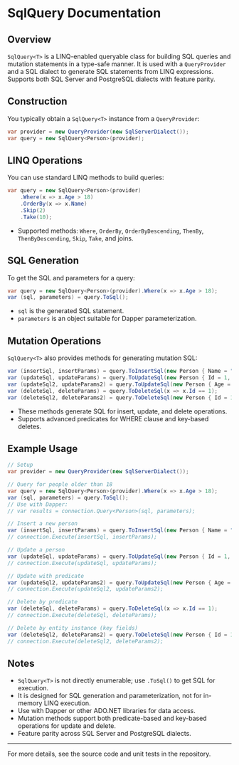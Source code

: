 # SqlQuery Documentation

## Overview
`SqlQuery<T>` is a LINQ-enabled queryable class for building SQL queries and mutation statements in a type-safe manner. It is used with a `QueryProvider` and a SQL dialect to generate SQL statements from LINQ expressions. Supports both SQL Server and PostgreSQL dialects with feature parity.

## Construction
You typically obtain a `SqlQuery<T>` instance from a `QueryProvider`:
```csharp
var provider = new QueryProvider(new SqlServerDialect());
var query = new SqlQuery<Person>(provider);
```

## LINQ Operations
You can use standard LINQ methods to build queries:
```csharp
var query = new SqlQuery<Person>(provider)
    .Where(x => x.Age > 18)
    .OrderBy(x => x.Name)
    .Skip(2)
    .Take(10);
```
- Supported methods: `Where`, `OrderBy`, `OrderByDescending`, `ThenBy`, `ThenByDescending`, `Skip`, `Take`, and joins.

## SQL Generation
To get the SQL and parameters for a query:
```csharp
var query = new SqlQuery<Person>(provider).Where(x => x.Age > 18);
var (sql, parameters) = query.ToSql();
```
- `sql` is the generated SQL statement.
- `parameters` is an object suitable for Dapper parameterization.

## Mutation Operations
`SqlQuery<T>` also provides methods for generating mutation SQL:
```csharp
var (insertSql, insertParams) = query.ToInsertSql(new Person { Name = "Alice", Age = 30 });
var (updateSql, updateParams) = query.ToUpdateSql(new Person { Id = 1, Name = "Alice Smith", Age = 31 });
var (updateSql2, updateParams2) = query.ToUpdateSql(new Person { Age = 21 }, x => x.Age > 18);
var (deleteSql, deleteParams) = query.ToDeleteSql(x => x.Id == 1);
var (deleteSql2, deleteParams2) = query.ToDeleteSql(new Person { Id = 1 });
```
- These methods generate SQL for insert, update, and delete operations.
- Supports advanced predicates for WHERE clause and key-based deletes.

## Example Usage
```csharp
// Setup
var provider = new QueryProvider(new SqlServerDialect());

// Query for people older than 18
var query = new SqlQuery<Person>(provider).Where(x => x.Age > 18);
var (sql, parameters) = query.ToSql();
// Use with Dapper:
// var results = connection.Query<Person>(sql, parameters);

// Insert a new person
var (insertSql, insertParams) = query.ToInsertSql(new Person { Name = "Alice", Age = 30 });
// connection.Execute(insertSql, insertParams);

// Update a person
var (updateSql, updateParams) = query.ToUpdateSql(new Person { Id = 1, Name = "Alice Smith", Age = 31 });
// connection.Execute(updateSql, updateParams);

// Update with predicate
var (updateSql2, updateParams2) = query.ToUpdateSql(new Person { Age = 21 }, x => x.Age > 18);
// connection.Execute(updateSql2, updateParams2);

// Delete by predicate
var (deleteSql, deleteParams) = query.ToDeleteSql(x => x.Id == 1);
// connection.Execute(deleteSql, deleteParams);

// Delete by entity instance (key fields)
var (deleteSql2, deleteParams2) = query.ToDeleteSql(new Person { Id = 1 });
// connection.Execute(deleteSql2, deleteParams2);
```

## Notes
- `SqlQuery<T>` is not directly enumerable; use `.ToSql()` to get SQL for execution.
- It is designed for SQL generation and parameterization, not for in-memory LINQ execution.
- Use with Dapper or other ADO.NET libraries for data access.
- Mutation methods support both predicate-based and key-based operations for update and delete.
- Feature parity across SQL Server and PostgreSQL dialects.

---
For more details, see the source code and unit tests in the repository.

